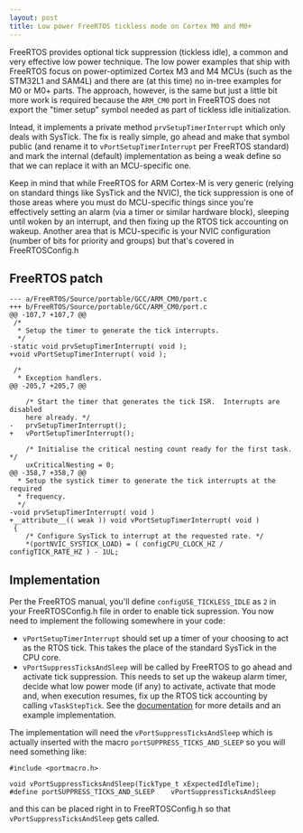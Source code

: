 ```yaml
---
layout: post
title: Low power FreeRTOS tickless mode on Cortex M0 and M0+
---
```


FreeRTOS provides optional tick suppression (tickless idle), a common and very
effective low power technique.  The low power examples that ship with FreeRTOS
focus on power-optimized Cortex M3 and M4 MCUs (such as the STM32L1 and SAM4L)
and there are (at this time) no in-tree examples for M0 or M0+ parts.  The
approach, however, is the same but just a little bit more work is required
because the `ARM_CM0` port in FreeRTOS does not export the "timer setup"
symbol needed as part of tickless idle initialization.

Intead, it implements a private method `prvSetupTimerInterrupt` which only
deals with SysTick.  The fix is really simple, go ahead and make that symbol
public (and rename it to `vPortSetupTimerInterrupt` per FreeRTOS standard) and
mark the internal (default) implementation as being a weak define so that we
can replace it with an MCU-specific one.

Keep in mind that while FreeRTOS for ARM Cortex-M is very generic (relying on
standard things like SysTick and the NVIC), the tick suppression is one of those
areas where you must do MCU-specific things since you're effectively setting an
alarm (via a timer or similar hardware block), sleeping until woken by an
interrupt, and then fixing up the RTOS tick accounting on wakeup.  Another area
that is MCU-specific is your NVIC configuration (number of bits for priority
and groups) but that's covered in FreeRTOSConfig.h

## FreeRTOS patch

    --- a/FreeRTOS/Source/portable/GCC/ARM_CM0/port.c
    +++ b/FreeRTOS/Source/portable/GCC/ARM_CM0/port.c
    @@ -107,7 +107,7 @@
     /*
      * Setup the timer to generate the tick interrupts.
      */
    -static void prvSetupTimerInterrupt( void );
    +void vPortSetupTimerInterrupt( void );
     
     /*
      * Exception handlers.
    @@ -205,7 +205,7 @@
     
        /* Start the timer that generates the tick ISR.  Interrupts are disabled
        here already. */
    -	prvSetupTimerInterrupt();
    +	vPortSetupTimerInterrupt();
     
        /* Initialise the critical nesting count ready for the first task. */
        uxCriticalNesting = 0;
    @@ -358,7 +358,7 @@
      * Setup the systick timer to generate the tick interrupts at the required
      * frequency.
      */
    -void prvSetupTimerInterrupt( void )
    +__attribute__(( weak )) void vPortSetupTimerInterrupt( void )
     {
        /* Configure SysTick to interrupt at the requested rate. */
        *(portNVIC_SYSTICK_LOAD) = ( configCPU_CLOCK_HZ / configTICK_RATE_HZ ) - 1UL;

## Implementation

Per the FreeRTOS manual, you'll define `configUSE_TICKLESS_IDLE` as `2` in your
FreeRTOSConfig.h file in order to enable tick supression.  You now need to
implement the following somewhere in your code:

- `vPortSetupTimerInterrupt` should set up a timer of your choosing to act as the RTOS tick.  This takes the place of the standard SysTick in the CPU core.
- `vPortSuppressTicksAndSleep` will be called by FreeRTOS to go ahead and activate tick suppression.  This needs to set up the wakeup alarm timer, decide what low power mode (if any) to activate, activate that mode and, when execution resumes, fix up the RTOS tick accounting by calling `vTaskStepTick`.  See the [documentation](http://www.freertos.org/low-power-tickless-rtos.html) for more details and an example implementation.

The implementation will need the `vPortSuppressTicksAndSleep` which is actually inserted with the macro `portSUPPRESS_TICKS_AND_SLEEP` so you will need something like:

    #include <portmacro.h>
    
    void vPortSuppressTicksAndSleep(TickType_t xExpectedIdleTime);
    #define portSUPPRESS_TICKS_AND_SLEEP    vPortSuppressTicksAndSleep

and this can be placed right in to FreeRTOSConfig.h so that `vPortSuppressTicksAndSleep` gets called.
